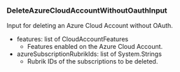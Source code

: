 ### DeleteAzureCloudAccountWithoutOauthInput
Input for deleting an Azure Cloud Account without OAuth.

- features: list of CloudAccountFeatures
  - Features enabled on the Azure Cloud Account.
- azureSubscriptionRubrikIds: list of System.Strings
  - Rubrik IDs of the subscriptions to be deleted.
